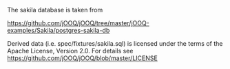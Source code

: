 The sakila database is taken from 

https://github.com/jOOQ/jOOQ/tree/master/jOOQ-examples/Sakila/postgres-sakila-db

Derived data (i.e. spec/fixtures/sakila.sql) is licensed under the terms of the Apache
License, Version 2.0. For details see https://github.com/jOOQ/jOOQ/blob/master/LICENSE
